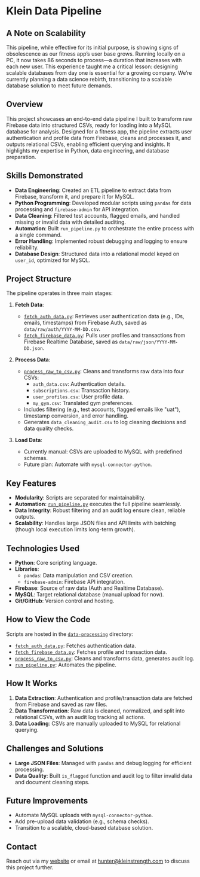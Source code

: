 # Klein Data Pipeline

## A Note on Scalability

This pipeline, while effective for its initial purpose, is showing signs of obsolescence as our fitness app’s user base grows. Running locally on a PC, it now takes 86 seconds to process—a duration that increases with each new user. This experience taught me a critical lesson: designing scalable databases from day one is essential for a growing company. We’re currently planning a data science rebirth, transitioning to a scalable database solution to meet future demands.

## Overview

This project showcases an end-to-end data pipeline I built to transform raw Firebase data into structured CSVs, ready for loading into a MySQL database for analysis. Designed for a fitness app, the pipeline extracts user authentication and profile data from Firebase, cleans and processes it, and outputs relational CSVs, enabling efficient querying and insights. It highlights my expertise in Python, data engineering, and database preparation.

## Skills Demonstrated

- **Data Engineering**: Created an ETL pipeline to extract data from Firebase, transform it, and prepare it for MySQL.
- **Python Programming**: Developed modular scripts using `pandas` for data processing and `firebase-admin` for API integration.
- **Data Cleaning**: Filtered test accounts, flagged emails, and handled missing or invalid data with detailed auditing.
- **Automation**: Built `run_pipeline.py` to orchestrate the entire process with a single command.
- **Error Handling**: Implemented robust debugging and logging to ensure reliability.
- **Database Design**: Structured data into a relational model keyed on `user_id`, optimized for MySQL.

## Project Structure

The pipeline operates in three main stages:

1. **Fetch Data**:
   - [`fetch_auth_data.py`](https://github.com/HunterKleinschmidt/analytics-portfolio/blob/main/data-processing/scripts/fetch_auth_data.py): Retrieves user authentication data (e.g., IDs, emails, timestamps) from Firebase Auth, saved as `data/raw/auth/YYYY-MM-DD.csv`.
   - [`fetch_firebase_data.py`](https://github.com/HunterKleinschmidt/analytics-portfolio/blob/main/data-processing/scripts/fetch_firebase_data.py): Pulls user profiles and transactions from Firebase Realtime Database, saved as `data/raw/json/YYYY-MM-DD.json`.

2. **Process Data**:
   - [`process_raw_to_csv.py`](https://github.com/HunterKleinschmidt/analytics-portfolio/blob/main/data-processing/scripts/process_raw_to_csv.py): Cleans and transforms raw data into four CSVs:
     - `auth_data.csv`: Authentication details.
     - `subscriptions.csv`: Transaction history.
     - `user_profiles.csv`: User profile data.
     - `my_gym.csv`: Translated gym preferences.
   - Includes filtering (e.g., test accounts, flagged emails like "uat"), timestamp conversion, and error handling.
   - Generates `data_cleaning_audit.csv` to log cleaning decisions and data quality checks.

3. **Load Data**:
   - Currently manual: CSVs are uploaded to MySQL with predefined schemas.
   - Future plan: Automate with `mysql-connector-python`.

## Key Features

- **Modularity**: Scripts are separated for maintainability.
- **Automation**: [`run_pipeline.py`](https://github.com/HunterKleinschmidt/analytics-portfolio/blob/main/data-processing/run_pipeline.py) executes the full pipeline seamlessly.
- **Data Integrity**: Robust filtering and an audit log ensure clean, reliable outputs.
- **Scalability**: Handles large JSON files and API limits with batching (though local execution limits long-term growth).

## Technologies Used

- **Python**: Core scripting language.
- **Libraries**:
  - `pandas`: Data manipulation and CSV creation.
  - `firebase-admin`: Firebase API integration.
- **Firebase**: Source of raw data (Auth and Realtime Database).
- **MySQL**: Target relational database (manual upload for now).
- **Git/GitHub**: Version control and hosting.

## How to View the Code

Scripts are hosted in the [`data-processing`](https://github.com/HunterKleinschmidt/analytics-portfolio/tree/main/data-processing) directory:
- [`fetch_auth_data.py`](https://github.com/HunterKleinschmidt/analytics-portfolio/blob/main/data-processing/scripts/fetch_auth_data.py): Fetches authentication data.
- [`fetch_firebase_data.py`](https://github.com/HunterKleinschmidt/analytics-portfolio/blob/main/data-processing/scripts/fetch_firebase_data.py): Fetches profile and transaction data.
- [`process_raw_to_csv.py`](https://github.com/HunterKleinschmidt/analytics-portfolio/blob/main/data-processing/scripts/process_raw_to_csv.py): Cleans and transforms data, generates audit log.
- [`run_pipeline.py`](https://github.com/HunterKleinschmidt/analytics-portfolio/blob/main/data-processing/run_pipeline.py): Automates the pipeline.

## How It Works

1. **Data Extraction**: Authentication and profile/transaction data are fetched from Firebase and saved as raw files.
2. **Data Transformation**: Raw data is cleaned, normalized, and split into relational CSVs, with an audit log tracking all actions.
3. **Data Loading**: CSVs are manually uploaded to MySQL for relational querying.

## Challenges and Solutions

- **Large JSON Files**: Managed with `pandas` and debug logging for efficient processing.
- **Data Quality**: Built `is_flagged` function and audit log to filter invalid data and document cleaning steps.

## Future Improvements

- Automate MySQL uploads with `mysql-connector-python`.
- Add pre-upload data validation (e.g., schema checks).
- Transition to a scalable, cloud-based database solution.

## Contact

Reach out via my [website](https://hunterkleinschmidt.github.io/) or email at [hunter@kleinstrength.com](mailto:hunter@kleinstrength.com) to discuss this project further.
